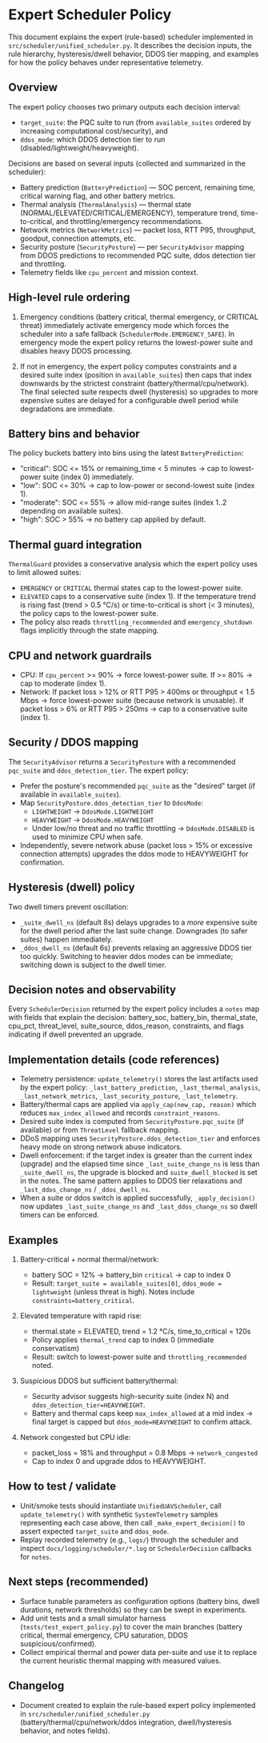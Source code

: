 Expert Scheduler Policy
=======================

This document explains the expert (rule-based) scheduler implemented in
`src/scheduler/unified_scheduler.py`. It describes the decision inputs, the
rule hierarchy, hysteresis/dwell behavior, DDOS tier mapping, and examples for
how the policy behaves under representative telemetry.

Overview
--------
The expert policy chooses two primary outputs each decision interval:
- `target_suite`: the PQC suite to run (from `available_suites` ordered by
  increasing computational cost/security), and
- `ddos_mode`: which DDOS detection tier to run (disabled/lightweight/heavyweight).

Decisions are based on several inputs (collected and summarized in the
scheduler):
- Battery prediction (`BatteryPrediction`) — SOC percent, remaining time,
  critical warning flag, and other battery metrics.
- Thermal analysis (`ThermalAnalysis`) — thermal state (NORMAL/ELEVATED/CRITICAL/EMERGENCY),
  temperature trend, time-to-critical, and throttling/emergency recommendations.
- Network metrics (`NetworkMetrics`) — packet loss, RTT P95, throughput, goodput,
  connection attempts, etc.
- Security posture (`SecurityPosture`) — per `SecurityAdvisor` mapping from
  DDOS predictions to recommended PQC suite, ddos detection tier and throttling.
- Telemetry fields like `cpu_percent` and mission context.

High-level rule ordering
------------------------
1. Emergency conditions (battery critical, thermal emergency, or CRITICAL threat)
   immediately activate emergency mode which forces the scheduler into a safe
   fallback (`SchedulerMode.EMERGENCY_SAFE`). In emergency mode the expert policy
   returns the lowest-power suite and disables heavy DDOS processing.

2. If not in emergency, the expert policy computes constraints and a desired
   suite index (position in `available_suites`) then caps that index downwards
   by the strictest constraint (battery/thermal/cpu/network). The final selected
   suite respects dwell (hysteresis) so upgrades to more expensive suites are
   delayed for a configurable dwell period while degradations are immediate.

Battery bins and behavior
-------------------------
The policy buckets battery into bins using the latest `BatteryPrediction`:
- "critical": SOC <= 15% or remaining_time < 5 minutes → cap to lowest-power
  suite (index 0) immediately.
- "low": SOC <= 30% → cap to low-power or second-lowest suite (index 1).
- "moderate": SOC <= 55% → allow mid-range suites (index 1..2 depending on
  available suites).
- "high": SOC > 55% → no battery cap applied by default.

Thermal guard integration
-------------------------
`ThermalGuard` provides a conservative analysis which the expert policy uses to
limit allowed suites:
- `EMERGENCY` or `CRITICAL` thermal states cap to the lowest-power suite.
- `ELEVATED` caps to a conservative suite (index 1). If the temperature
  trend is rising fast (trend > 0.5 °C/s) or time-to-critical is short (< 3
  minutes), the policy caps to the lowest-power suite.
- The policy also reads `throttling_recommended` and `emergency_shutdown` flags
  implicitly through the state mapping.

CPU and network guardrails
-------------------------
- CPU: If `cpu_percent` >= 90% → force lowest-power suite. If >= 80% → cap to
  moderate (index 1).
- Network: If packet loss > 12% or RTT P95 > 400ms or throughput < 1.5 Mbps →
  force lowest-power suite (because network is unusable). If packet loss > 6%
  or RTT P95 > 250ms → cap to a conservative suite (index 1).

Security / DDOS mapping
-----------------------
The `SecurityAdvisor` returns a `SecurityPosture` with a recommended `pqc_suite`
and `ddos_detection_tier`. The expert policy:
- Prefer the posture's recommended `pqc_suite` as the "desired" target (if
  available in `available_suites`).
- Map `SecurityPosture.ddos_detection_tier` to `DdosMode`:
  - `LIGHTWEIGHT` → `DdosMode.LIGHTWEIGHT`
  - `HEAVYWEIGHT` → `DdosMode.HEAVYWEIGHT`
  - Under low/no threat and no traffic throttling -> `DdosMode.DISABLED` is
    used to minimize CPU when safe.
- Independently, severe network abuse (packet loss > 15% or excessive
  connection attempts) upgrades the ddos mode to HEAVYWEIGHT for confirmation.

Hysteresis (dwell) policy
-------------------------
Two dwell timers prevent oscillation:
- `_suite_dwell_ns` (default 8s) delays upgrades to a *more* expensive suite
  for the dwell period after the last suite change. Downgrades (to safer
  suites) happen immediately.
- `_ddos_dwell_ns` (default 6s) prevents relaxing an aggressive DDOS tier too
  quickly. Switching to heavier ddos modes can be immediate; switching down is
  subject to the dwell timer.

Decision notes and observability
-------------------------------
Every `SchedulerDecision` returned by the expert policy includes a `notes`
map with fields that explain the decision: battery_soc, battery_bin,
thermal_state, cpu_pct, threat_level, suite_source, ddos_reason, constraints,
and flags indicating if dwell prevented an upgrade.

Implementation details (code references)
----------------------------------------
- Telemetry persistence: `update_telemetry()` stores the last artifacts used by
  the expert policy: `_last_battery_prediction`, `_last_thermal_analysis`,
  `_last_network_metrics`, `_last_security_posture`, `_last_telemetry`.
- Battery/thermal caps are applied via `apply_cap(new_cap, reason)` which
  reduces `max_index_allowed` and records `constraint_reasons`.
- Desired suite index is computed from `SecurityPosture.pqc_suite` (if
  available) or from `ThreatLevel` fallback mapping.
- DDoS mapping uses `SecurityPosture.ddos_detection_tier` and enforces heavy
  mode on strong network abuse indicators.
- Dwell enforcement: if the target index is greater than the current index
  (upgrade) and the elapsed time since `_last_suite_change_ns` is less than
  `_suite_dwell_ns`, the upgrade is blocked and `suite_dwell_blocked` is set in
  the notes. The same pattern applies to DDOS tier relaxations and
  `_last_ddos_change_ns` / `_ddos_dwell_ns`.
- When a suite or ddos switch is applied successfully, `_apply_decision()` now
  updates `_last_suite_change_ns` and `_last_ddos_change_ns` so dwell timers
  can be enforced.

Examples
--------
1) Battery-critical + normal thermal/network:
   - battery SOC = 12% → battery_bin `critical` → cap to index 0
   - Result: `target_suite = available_suites[0]`, `ddos_mode = lightweight`
     (unless threat is high). Notes include `constraints=battery_critical`.

2) Elevated temperature with rapid rise:
   - thermal.state = ELEVATED, trend = 1.2 °C/s, time_to_critical = 120s
   - Policy applies `thermal_trend` cap to index 0 (immediate conservatism)
   - Result: switch to lowest-power suite and `throttling_recommended` noted.

3) Suspicious DDOS but sufficient battery/thermal:
   - Security advisor suggests high-security suite (index N) and
     `ddos_detection_tier=HEAVYWEIGHT`.
   - Battery and thermal caps keep `max_index_allowed` at a mid index → final
     target is capped but `ddos_mode=HEAVYWEIGHT` to confirm attack.

4) Network congested but CPU idle:
   - packet_loss = 18% and throughput = 0.8 Mbps → `network_congested`
   - Cap to index 0 and upgrade ddos to HEAVYWEIGHT.

How to test / validate
-----------------------
- Unit/smoke tests should instantiate `UnifiedUAVScheduler`, call
  `update_telemetry()` with synthetic `SystemTelemetry` samples representing
  each case above, then call `_make_expert_decision()` to assert expected
  `target_suite` and `ddos_mode`.
- Replay recorded telemetry (e.g., `logs/`) through the scheduler and inspect
  `docs/logging/scheduler/*.log` or `SchedulerDecision` callbacks for `notes`.

Next steps (recommended)
------------------------
- Surface tunable parameters as configuration options (battery bins, dwell
  durations, network thresholds) so they can be swept in experiments.
- Add unit tests and a small simulator harness (`tests/test_expert_policy.py`) to
  cover the main branches (battery critical, thermal emergency, CPU saturation,
  DDOS suspicious/confirmed).
- Collect empirical thermal and power data per-suite and use it to replace the
  current heuristic thermal mapping with measured values.


Changelog
---------
- Document created to explain the rule-based expert policy implemented in
  `src/scheduler/unified_scheduler.py` (battery/thermal/cpu/network/ddos
  integration, dwell/hysteresis behavior, and notes fields).
